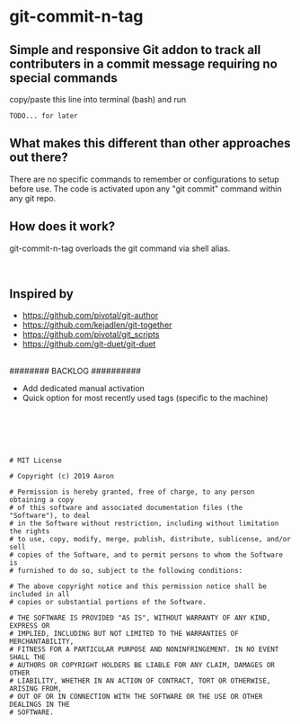 # git-commit-n-tag
## Simple and responsive Git addon to track all contributers in a commit message requiring no  special commands
copy/paste this line into terminal (bash) and run
```
TODO... for later
```


## What makes this different than other approaches out there?
There are no specific commands to remember or configurations to setup before use. 
The code is activated upon any "git commit" command within any git repo.

## How does it work?
git-commit-n-tag overloads the git command via shell alias.


</br>

## Inspired by
- https://github.com/pivotal/git-author
- https://github.com/kejadlen/git-together
- https://github.com/pivotal/git_scripts
- https://github.com/git-duet/git-duet
</br></br>


######## BACKLOG ##########
- Add dedicated manual activation
- Quick option for most recently used tags (specific to the machine)

</br></br></br></br>
```
# MIT License

# Copyright (c) 2019 Aaron

# Permission is hereby granted, free of charge, to any person obtaining a copy
# of this software and associated documentation files (the "Software"), to deal
# in the Software without restriction, including without limitation the rights
# to use, copy, modify, merge, publish, distribute, sublicense, and/or sell
# copies of the Software, and to permit persons to whom the Software is
# furnished to do so, subject to the following conditions:

# The above copyright notice and this permission notice shall be included in all
# copies or substantial portions of the Software.

# THE SOFTWARE IS PROVIDED "AS IS", WITHOUT WARRANTY OF ANY KIND, EXPRESS OR
# IMPLIED, INCLUDING BUT NOT LIMITED TO THE WARRANTIES OF MERCHANTABILITY,
# FITNESS FOR A PARTICULAR PURPOSE AND NONINFRINGEMENT. IN NO EVENT SHALL THE
# AUTHORS OR COPYRIGHT HOLDERS BE LIABLE FOR ANY CLAIM, DAMAGES OR OTHER
# LIABILITY, WHETHER IN AN ACTION OF CONTRACT, TORT OR OTHERWISE, ARISING FROM,
# OUT OF OR IN CONNECTION WITH THE SOFTWARE OR THE USE OR OTHER DEALINGS IN THE
# SOFTWARE.
```
